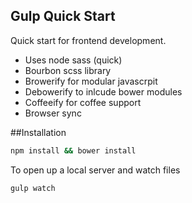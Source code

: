 Gulp Quick Start
----------------

Quick start for frontend development. 

- Uses node sass (quick)
- Bourbon scss library
- Browerify for modular javascrpit
- Debowerify to inlcude bower modules
- Coffeeify for coffee support
- Browser sync 

##Installation

```bash
npm install && bower install
```

To open up a local server and watch files

```bash
gulp watch
```


